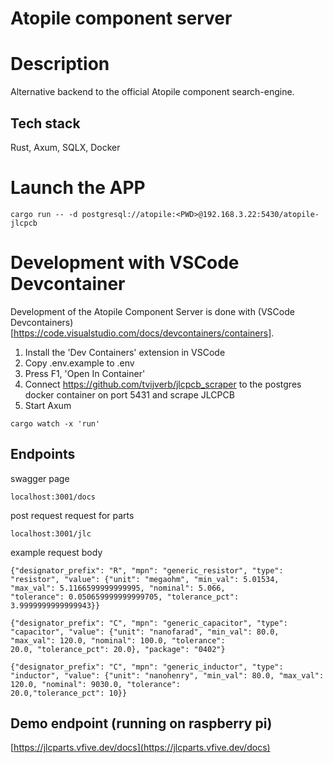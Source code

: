 # Atopile component server

# Description
Alternative backend to the official Atopile component search-engine.

## Tech stack
Rust, Axum, SQLX, Docker

# Launch the APP
```
cargo run -- -d postgresql://atopile:<PWD>@192.168.3.22:5430/atopile-jlcpcb
```

# Development with VSCode Devcontainer
Development of the Atopile Component Server is done with (VSCode Devcontainers)[https://code.visualstudio.com/docs/devcontainers/containers].
1. Install the 'Dev Containers' extension in VSCode
2. Copy .env.example to .env
3. Press F1, 'Open In Container' 
4. Connect https://github.com/tvijverb/jlcpcb_scraper to the postgres docker container on port 5431 and scrape JLCPCB
5. Start Axum
```
cargo watch -x 'run'
```

## Endpoints
swagger page
```
localhost:3001/docs
```

post request request for parts
```
localhost:3001/jlc
```

example request body
```
{"designator_prefix": "R", "mpn": "generic_resistor", "type": "resistor", "value": {"unit": "megaohm", "min_val": 5.01534, "max_val": 5.1166599999999995, "nominal": 5.066,
"tolerance": 0.050659999999999705, "tolerance_pct": 3.9999999999999943}}
```

```
{"designator_prefix": "C", "mpn": "generic_capacitor", "type": "capacitor", "value": {"unit": "nanofarad", "min_val": 80.0, "max_val": 120.0, "nominal": 100.0, "tolerance": 
20.0, "tolerance_pct": 20.0}, "package": "0402"}
```

```
{"designator_prefix": "C", "mpn": "generic_inductor", "type": "inductor", "value": {"unit": "nanohenry", "min_val": 80.0, "max_val": 120.0, "nominal": 9030.0, "tolerance": 
20.0,"tolerance_pct": 10}}
```
## Demo endpoint (running on raspberry pi)
[https://jlcparts.vfive.dev/docs](https://jlcparts.vfive.dev/docs)